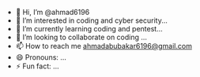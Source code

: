 - 👋 Hi, I’m @ahmad6196
- 👀 I’m interested in coding and cyber security...
- 🌱 I’m currently learning coding and pentest...
- 💞️ I’m looking to collaborate on coding ...
- 📫 How to reach me ahmadabubakar6196@gmail.com
- 😄 Pronouns: ...
- ⚡ Fun fact: ...

<!---
ahmad6196/ahmad6196 is a ✨ special ✨ repository because its `README.md` (this file) appears on your GitHub profile.
You can click the Preview link to take a look at your changes.
--->
